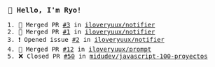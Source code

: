 <samp>

### 👋 Hello, I'm Ryo!
<!--START_SECTION:activity-->
1. 🎉 Merged PR [#3](https://github.com/iloveryuux/notifier/pull/3) in [iloveryuux/notifier](https://github.com/iloveryuux/notifier)
2. 🎉 Merged PR [#1](https://github.com/iloveryuux/notifier/pull/1) in [iloveryuux/notifier](https://github.com/iloveryuux/notifier)
3. ❗ Opened issue [#2](https://github.com/iloveryuux/notifier/issues/2) in [iloveryuux/notifier](https://github.com/iloveryuux/notifier)
4. 🎉 Merged PR [#12](https://github.com/iloveryuux/prompt/pull/12) in [iloveryuux/prompt](https://github.com/iloveryuux/prompt)
5. ❌ Closed PR [#50](https://github.com/midudev/javascript-100-proyectos/pull/50) in [midudev/javascript-100-proyectos](https://github.com/midudev/javascript-100-proyectos)
<!--END_SECTION:activity-->